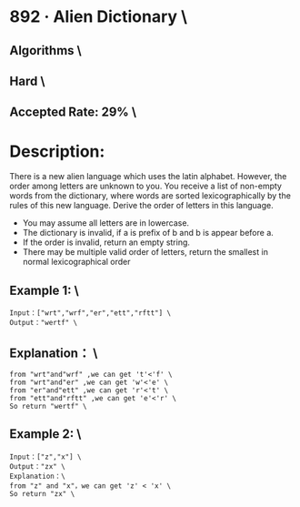 # 892 · Alien Dictionary \
## Algorithms \
## Hard \
## Accepted Rate: 29% \

# Description:
There is a new alien language which uses the latin alphabet. However, the order among letters are unknown to you. You receive a list of non-empty words from the dictionary, where words are sorted lexicographically by the rules of this new language. Derive the order of letters in this language.

- You may assume all letters are in lowercase.
- The dictionary is invalid, if a is prefix of b and b is appear before a.
- If the order is invalid, return an empty string.
- There may be multiple valid order of letters, return the smallest in normal lexicographical order

## Example 1: \
	Input：["wrt","wrf","er","ett","rftt"] \
	Output："wertf" \
## Explanation： \
	from "wrt"and"wrf" ,we can get 't'<'f' \
	from "wrt"and"er" ,we can get 'w'<'e' \
	from "er"and"ett" ,we can get 'r'<'t' \
	from "ett"and"rftt" ,we can get 'e'<'r' \
	So return "wertf" \

## Example 2: \
	Input：["z","x"] \
	Output："zx" \
	Explanation：\
	from "z" and "x"，we can get 'z' < 'x' \
	So return "zx" \
